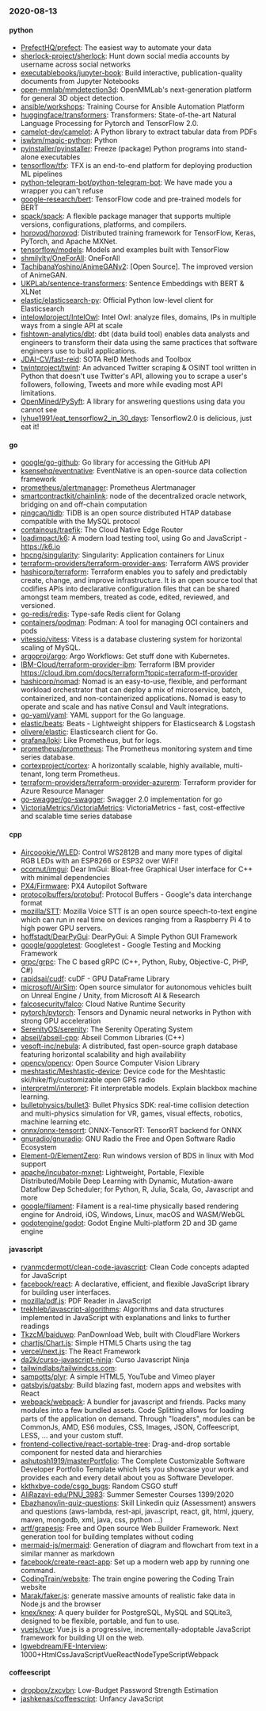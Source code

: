 ### 2020-08-13

#### python
* [PrefectHQ/prefect](https://github.com/PrefectHQ/prefect): The easiest way to automate your data
* [sherlock-project/sherlock](https://github.com/sherlock-project/sherlock):  Hunt down social media accounts by username across social networks
* [executablebooks/jupyter-book](https://github.com/executablebooks/jupyter-book): Build interactive, publication-quality documents from Jupyter Notebooks
* [open-mmlab/mmdetection3d](https://github.com/open-mmlab/mmdetection3d): OpenMMLab's next-generation platform for general 3D object detection.
* [ansible/workshops](https://github.com/ansible/workshops): Training Course for Ansible Automation Platform
* [huggingface/transformers](https://github.com/huggingface/transformers): Transformers: State-of-the-art Natural Language Processing for Pytorch and TensorFlow 2.0.
* [camelot-dev/camelot](https://github.com/camelot-dev/camelot): A Python library to extract tabular data from PDFs
* [iswbm/magic-python](https://github.com/iswbm/magic-python): Python 
* [pyinstaller/pyinstaller](https://github.com/pyinstaller/pyinstaller): Freeze (package) Python programs into stand-alone executables
* [tensorflow/tfx](https://github.com/tensorflow/tfx): TFX is an end-to-end platform for deploying production ML pipelines
* [python-telegram-bot/python-telegram-bot](https://github.com/python-telegram-bot/python-telegram-bot): We have made you a wrapper you can't refuse
* [google-research/bert](https://github.com/google-research/bert): TensorFlow code and pre-trained models for BERT
* [spack/spack](https://github.com/spack/spack): A flexible package manager that supports multiple versions, configurations, platforms, and compilers.
* [horovod/horovod](https://github.com/horovod/horovod): Distributed training framework for TensorFlow, Keras, PyTorch, and Apache MXNet.
* [tensorflow/models](https://github.com/tensorflow/models): Models and examples built with TensorFlow
* [shmilylty/OneForAll](https://github.com/shmilylty/OneForAll): OneForAll
* [TachibanaYoshino/AnimeGANv2](https://github.com/TachibanaYoshino/AnimeGANv2): [Open Source]. The improved version of AnimeGAN.
* [UKPLab/sentence-transformers](https://github.com/UKPLab/sentence-transformers): Sentence Embeddings with BERT & XLNet
* [elastic/elasticsearch-py](https://github.com/elastic/elasticsearch-py): Official Python low-level client for Elasticsearch
* [intelowlproject/IntelOwl](https://github.com/intelowlproject/IntelOwl): Intel Owl: analyze files, domains, IPs in multiple ways from a single API at scale
* [fishtown-analytics/dbt](https://github.com/fishtown-analytics/dbt): dbt (data build tool) enables data analysts and engineers to transform their data using the same practices that software engineers use to build applications.
* [JDAI-CV/fast-reid](https://github.com/JDAI-CV/fast-reid): SOTA ReID Methods and Toolbox
* [twintproject/twint](https://github.com/twintproject/twint): An advanced Twitter scraping & OSINT tool written in Python that doesn't use Twitter's API, allowing you to scrape a user's followers, following, Tweets and more while evading most API limitations.
* [OpenMined/PySyft](https://github.com/OpenMined/PySyft): A library for answering questions using data you cannot see
* [lyhue1991/eat_tensorflow2_in_30_days](https://github.com/lyhue1991/eat_tensorflow2_in_30_days): Tensorflow2.0  is delicious, just eat it! 

#### go
* [google/go-github](https://github.com/google/go-github): Go library for accessing the GitHub API
* [ksensehq/eventnative](https://github.com/ksensehq/eventnative): EventNative is an open-source data collection framework
* [prometheus/alertmanager](https://github.com/prometheus/alertmanager): Prometheus Alertmanager
* [smartcontractkit/chainlink](https://github.com/smartcontractkit/chainlink): node of the decentralized oracle network, bridging on and off-chain computation
* [pingcap/tidb](https://github.com/pingcap/tidb): TiDB is an open source distributed HTAP database compatible with the MySQL protocol
* [containous/traefik](https://github.com/containous/traefik): The Cloud Native Edge Router
* [loadimpact/k6](https://github.com/loadimpact/k6): A modern load testing tool, using Go and JavaScript - https://k6.io
* [hpcng/singularity](https://github.com/hpcng/singularity): Singularity: Application containers for Linux
* [terraform-providers/terraform-provider-aws](https://github.com/terraform-providers/terraform-provider-aws): Terraform AWS provider
* [hashicorp/terraform](https://github.com/hashicorp/terraform): Terraform enables you to safely and predictably create, change, and improve infrastructure. It is an open source tool that codifies APIs into declarative configuration files that can be shared amongst team members, treated as code, edited, reviewed, and versioned.
* [go-redis/redis](https://github.com/go-redis/redis): Type-safe Redis client for Golang
* [containers/podman](https://github.com/containers/podman): Podman: A tool for managing OCI containers and pods
* [vitessio/vitess](https://github.com/vitessio/vitess): Vitess is a database clustering system for horizontal scaling of MySQL.
* [argoproj/argo](https://github.com/argoproj/argo): Argo Workflows: Get stuff done with Kubernetes.
* [IBM-Cloud/terraform-provider-ibm](https://github.com/IBM-Cloud/terraform-provider-ibm): Terraform IBM provider https://cloud.ibm.com/docs/terraform?topic=terraform-tf-provider
* [hashicorp/nomad](https://github.com/hashicorp/nomad): Nomad is an easy-to-use, flexible, and performant workload orchestrator that can deploy a mix of microservice, batch, containerized, and non-containerized applications. Nomad is easy to operate and scale and has native Consul and Vault integrations.
* [go-yaml/yaml](https://github.com/go-yaml/yaml): YAML support for the Go language.
* [elastic/beats](https://github.com/elastic/beats):  Beats - Lightweight shippers for Elasticsearch & Logstash
* [olivere/elastic](https://github.com/olivere/elastic): Elasticsearch client for Go.
* [grafana/loki](https://github.com/grafana/loki): Like Prometheus, but for logs.
* [prometheus/prometheus](https://github.com/prometheus/prometheus): The Prometheus monitoring system and time series database.
* [cortexproject/cortex](https://github.com/cortexproject/cortex): A horizontally scalable, highly available, multi-tenant, long term Prometheus.
* [terraform-providers/terraform-provider-azurerm](https://github.com/terraform-providers/terraform-provider-azurerm): Terraform provider for Azure Resource Manager
* [go-swagger/go-swagger](https://github.com/go-swagger/go-swagger): Swagger 2.0 implementation for go
* [VictoriaMetrics/VictoriaMetrics](https://github.com/VictoriaMetrics/VictoriaMetrics): VictoriaMetrics - fast, cost-effective and scalable time series database

#### cpp
* [Aircoookie/WLED](https://github.com/Aircoookie/WLED): Control WS2812B and many more types of digital RGB LEDs with an ESP8266 or ESP32 over WiFi!
* [ocornut/imgui](https://github.com/ocornut/imgui): Dear ImGui: Bloat-free Graphical User interface for C++ with minimal dependencies
* [PX4/Firmware](https://github.com/PX4/Firmware): PX4 Autopilot Software
* [protocolbuffers/protobuf](https://github.com/protocolbuffers/protobuf): Protocol Buffers - Google's data interchange format
* [mozilla/STT](https://github.com/mozilla/STT): Mozilla Voice STT is an open source speech-to-text engine which can run in real time on devices ranging from a Raspberry Pi 4 to high power GPU servers.
* [hoffstadt/DearPyGui](https://github.com/hoffstadt/DearPyGui): DearPyGui: A Simple Python GUI Framework
* [google/googletest](https://github.com/google/googletest): Googletest - Google Testing and Mocking Framework
* [grpc/grpc](https://github.com/grpc/grpc): The C based gRPC (C++, Python, Ruby, Objective-C, PHP, C#)
* [rapidsai/cudf](https://github.com/rapidsai/cudf): cuDF - GPU DataFrame Library
* [microsoft/AirSim](https://github.com/microsoft/AirSim): Open source simulator for autonomous vehicles built on Unreal Engine / Unity, from Microsoft AI & Research
* [falcosecurity/falco](https://github.com/falcosecurity/falco): Cloud Native Runtime Security
* [pytorch/pytorch](https://github.com/pytorch/pytorch): Tensors and Dynamic neural networks in Python with strong GPU acceleration
* [SerenityOS/serenity](https://github.com/SerenityOS/serenity): The Serenity Operating System 
* [abseil/abseil-cpp](https://github.com/abseil/abseil-cpp): Abseil Common Libraries (C++)
* [vesoft-inc/nebula](https://github.com/vesoft-inc/nebula): A distributed, fast open-source graph database featuring horizontal scalability and high availability
* [opencv/opencv](https://github.com/opencv/opencv): Open Source Computer Vision Library
* [meshtastic/Meshtastic-device](https://github.com/meshtastic/Meshtastic-device): Device code for the Meshtastic ski/hike/fly/customizable open GPS radio
* [interpretml/interpret](https://github.com/interpretml/interpret): Fit interpretable models. Explain blackbox machine learning.
* [bulletphysics/bullet3](https://github.com/bulletphysics/bullet3): Bullet Physics SDK: real-time collision detection and multi-physics simulation for VR, games, visual effects, robotics, machine learning etc.
* [onnx/onnx-tensorrt](https://github.com/onnx/onnx-tensorrt): ONNX-TensorRT: TensorRT backend for ONNX
* [gnuradio/gnuradio](https://github.com/gnuradio/gnuradio): GNU Radio  the Free and Open Software Radio Ecosystem
* [Element-0/ElementZero](https://github.com/Element-0/ElementZero): Run windows version of BDS in linux with Mod support
* [apache/incubator-mxnet](https://github.com/apache/incubator-mxnet): Lightweight, Portable, Flexible Distributed/Mobile Deep Learning with Dynamic, Mutation-aware Dataflow Dep Scheduler; for Python, R, Julia, Scala, Go, Javascript and more
* [google/filament](https://github.com/google/filament): Filament is a real-time physically based rendering engine for Android, iOS, Windows, Linux, macOS and WASM/WebGL
* [godotengine/godot](https://github.com/godotengine/godot): Godot Engine  Multi-platform 2D and 3D game engine

#### javascript
* [ryanmcdermott/clean-code-javascript](https://github.com/ryanmcdermott/clean-code-javascript):  Clean Code concepts adapted for JavaScript
* [facebook/react](https://github.com/facebook/react): A declarative, efficient, and flexible JavaScript library for building user interfaces.
* [mozilla/pdf.js](https://github.com/mozilla/pdf.js): PDF Reader in JavaScript
* [trekhleb/javascript-algorithms](https://github.com/trekhleb/javascript-algorithms):  Algorithms and data structures implemented in JavaScript with explanations and links to further readings
* [TkzcM/baiduwp](https://github.com/TkzcM/baiduwp): PanDownload Web, built with CloudFlare Workers
* [chartjs/Chart.js](https://github.com/chartjs/Chart.js): Simple HTML5 Charts using the <canvas> tag
* [vercel/next.js](https://github.com/vercel/next.js): The React Framework
* [da2k/curso-javascript-ninja](https://github.com/da2k/curso-javascript-ninja): Curso Javascript Ninja
* [tailwindlabs/tailwindcss.com](https://github.com/tailwindlabs/tailwindcss.com): 
* [sampotts/plyr](https://github.com/sampotts/plyr): A simple HTML5, YouTube and Vimeo player
* [gatsbyjs/gatsby](https://github.com/gatsbyjs/gatsby): Build blazing fast, modern apps and websites with React
* [webpack/webpack](https://github.com/webpack/webpack): A bundler for javascript and friends. Packs many modules into a few bundled assets. Code Splitting allows for loading parts of the application on demand. Through "loaders", modules can be CommonJs, AMD, ES6 modules, CSS, Images, JSON, Coffeescript, LESS, ... and your custom stuff.
* [frontend-collective/react-sortable-tree](https://github.com/frontend-collective/react-sortable-tree): Drag-and-drop sortable component for nested data and hierarchies
* [ashutosh1919/masterPortfolio](https://github.com/ashutosh1919/masterPortfolio):  The Complete Customizable Software Developer Portfolio Template which lets you showcase your work and provides each and every detail about you as Software Developer.
* [kkthxbye-code/csgo_bugs](https://github.com/kkthxbye-code/csgo_bugs): Random CSGO stuff
* [AliRazavi-edu/PNU_3983](https://github.com/AliRazavi-edu/PNU_3983): Summer Semester Courses 1399/2020
* [Ebazhanov/in-quiz-questions](https://github.com/Ebazhanov/in-quiz-questions): Skill Linkedin quiz (Assessment) answers and questions (aws-lambda, rest-api, javascript, react, git, html, jquery, maven, mongodb, xml, java, css, python ...)   
* [artf/grapesjs](https://github.com/artf/grapesjs): Free and Open source Web Builder Framework. Next generation tool for building templates without coding
* [mermaid-js/mermaid](https://github.com/mermaid-js/mermaid): Generation of diagram and flowchart from text in a similar manner as markdown
* [facebook/create-react-app](https://github.com/facebook/create-react-app): Set up a modern web app by running one command.
* [CodingTrain/website](https://github.com/CodingTrain/website): The train engine powering the Coding Train website
* [Marak/faker.js](https://github.com/Marak/faker.js): generate massive amounts of realistic fake data in Node.js and the browser
* [knex/knex](https://github.com/knex/knex): A query builder for PostgreSQL, MySQL and SQLite3, designed to be flexible, portable, and fun to use.
* [vuejs/vue](https://github.com/vuejs/vue):  Vue.js is a progressive, incrementally-adoptable JavaScript framework for building UI on the web.
* [lgwebdream/FE-Interview](https://github.com/lgwebdream/FE-Interview): 1000+HtmlCssJavaScriptVueReactNodeTypeScriptWebpack

#### coffeescript
* [dropbox/zxcvbn](https://github.com/dropbox/zxcvbn): Low-Budget Password Strength Estimation
* [jashkenas/coffeescript](https://github.com/jashkenas/coffeescript): Unfancy JavaScript
